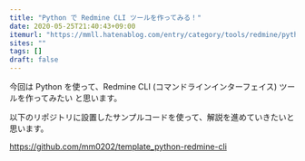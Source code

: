 ```yaml
---
title: "Python で Redmine CLI ツールを作ってみる！"
date: 2020-05-25T21:40:43+09:00
itemurl: "https://mmll.hatenablog.com/entry/category/tools/redmine/python-redmine-cli"
sites: ""
tags: []
draft: false
---
```


今回は Python を使って、Redmine CLI (コマンドラインインターフェイス) ツールを作ってみたい と思います。

以下のリポジトリに設置したサンプルコードを使って、解説を進めていきたいと思います。

https://github.com/mm0202/template_python-redmine-cli